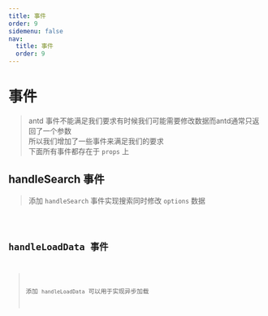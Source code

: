 ```yaml
---
title: 事件
order: 9
sidemenu: false
nav:
  title: 事件
  order: 9
---
```


# 事件
> antd 事件不能满足我们要求有时候我们可能需要修改数据而antd通常只返回了一个参数   
> 所以我们增加了一些事件来满足我们的要求  
> 下面所有事件都存在于 `props` 上


## handleSearch 事件
> 添加 `handleSearch` 事件实现搜索同时修改 `options` 数据

<code src="./event/search.tsx" />


## handleLoadData 事件
> 添加 `handleLoadData` 可以用于实现异步加载

<code src="./event/loaddata.tsx" />